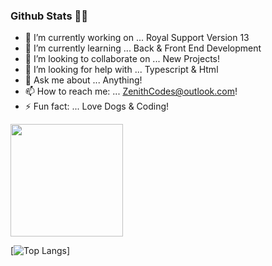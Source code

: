 ### Github Stats 🐱‍🏍

- 🔭 I’m currently working on ... Royal Support Version 13
- 🌱 I’m currently learning ... Back & Front End Development
- 👯 I’m looking to collaborate on ... New Projects!
- 🤔 I’m looking for help with ... Typescript & Html
- 💬 Ask me about ... Anything!
- 📫 How to reach me: ... ZenithCodes@outlook.com! 
- ⚡ Fun fact: ... Love Dogs & Coding!

<img height="180em" src="https://github-readme-stats.vercel.app/api?username=githubusernamehere&show_icons=true&theme=dracula&hide_border=true&count_private=true&include_all_commits=true" />


[![Top Langs](https://github-readme-stats.vercel.app/api/top-langs/?username=githubnamehere&layout=compact)]
